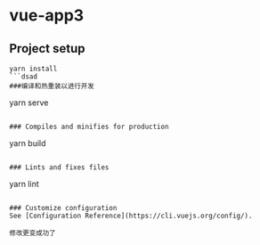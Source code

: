# vue-app3

## Project setup
```
yarn install
```dsad
###编译和热重装以进行开发
```
yarn serve
```

### Compiles and minifies for production
```
yarn build
```

### Lints and fixes files
```
yarn lint
```

### Customize configuration
See [Configuration Reference](https://cli.vuejs.org/config/).

修改更变成功了
